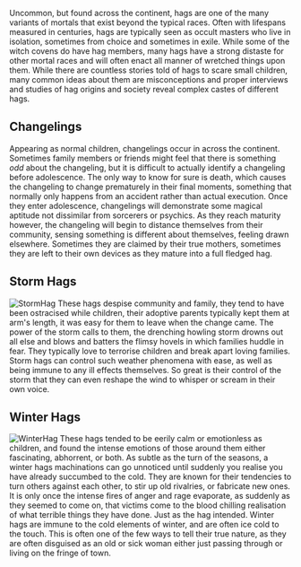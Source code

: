 Uncommon, but found across the continent, hags are one of the many variants of mortals that exist beyond the typical races. Often with lifespans measured in centuries, hags are typically seen as occult masters who live in isolation, sometimes from choice and sometimes in exile. While some of the witch covens do have hag members, many hags have a strong distaste for other mortal races and will often enact all manner of wretched things upon them. While there are countless stories told of hags to scare small children, many common ideas about them are misconceptions and proper interviews and studies of hag origins and society reveal complex castes of different hags.
## Changelings
Appearing as normal children, changelings occur in across the continent. Sometimes family members or friends might feel that there is something *odd* about the changeling, but it is difficult to actually identify a changeling before adolescence. The only way to know for sure is death, which causes the changeling to change prematurely in their final moments, something that normally only happens from an accident rather than actual execution. Once they enter adolescence, changelings will demonstrate some magical aptitude not dissimilar from sorcerers or psychics. As they reach maturity however, the changeling will begin to distance themselves from their community, sensing something is different about themselves, feeling drawn elsewhere. Sometimes they are claimed by their true mothers, sometimes they are left to their own devices as they mature into a full fledged hag.
## Storm Hags
![StormHag](Beastiary/Images/Hag_StormHag.png)
These hags despise community and family, they tend to have been ostracised while children, their adoptive parents typically kept them at arm's length, it was easy for them to leave when the change came. The power of the storm calls to them, the drenching howling storm drowns out all else and blows and batters the flimsy hovels in which families huddle in fear. They typically love to terrorise children and break apart loving families.
Storm hags can control such weather phenomena with ease, as well as being immune to any ill effects themselves. So great is their control of the storm that they can even reshape the wind to whisper or scream in their own voice.
## Winter Hags
![WinterHag](Beastiary/Images/Hag_WinterHag.png)
These hags tended to be eerily calm or emotionless as children, and found the intense emotions of those around them either fascinating, abhorrent, or both. As subtle as the turn of the seasons, a winter hags machinations can go unnoticed until suddenly you realise you have already succumbed to the cold. They are known for their tendencies to turn others against each other, to stir up old rivalries, or fabricate new ones. It is only once the intense fires of anger and rage evaporate, as suddenly as they seemed to come on, that victims come to the blood chilling realisation of what terrible things they have done. Just as the hag intended.
Winter hags are immune to the cold elements of winter, and are often ice cold to the touch. This is often one of the few ways to tell their true nature, as they are often disguised as an old or sick woman either just passing through or living on the fringe of town.
